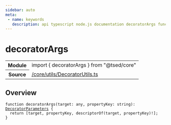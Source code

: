 ```yaml
---
sidebar: auto
meta:
 - name: keywords
   description: api typescript node.js documentation decoratorArgs function
---
```

# decoratorArgs <Badge text="Function" type="function"/>
<!-- Summary -->
<section class="symbol-info"><table class="is-full-width"><tbody><tr><th>Module</th><td><div class="lang-typescript"><span class="token keyword">import</span> { decoratorArgs }&nbsp;<span class="token keyword">from</span>&nbsp;<span class="token string">"@tsed/core"</span></div></td></tr><tr><th>Source</th><td><a href="https://github.com/Romakita/ts-express-decorators/blob/v4.30.2/src//core/utils/DecoratorUtils.ts#L0-L0">/core/utils/DecoratorUtils.ts</a></td></tr></tbody></table></section>

<!-- Overview -->
## Overview


<pre><code class="typescript-lang ">function <span class="token function">decoratorArgs</span><span class="token punctuation">(</span>target<span class="token punctuation">:</span> <span class="token keyword">any</span><span class="token punctuation">,</span> propertyKey<span class="token punctuation">:</span> <span class="token keyword">string</span><span class="token punctuation">)</span><span class="token punctuation">:</span> <a href="/api/core/interfaces/DecoratorParameters.html"><span class="token">DecoratorParameters</span></a> <span class="token punctuation">{</span>
  return <span class="token punctuation">[</span>target<span class="token punctuation">,</span> propertyKey<span class="token punctuation">,</span> <span class="token function">descriptorOf</span><span class="token punctuation">(</span>target<span class="token punctuation">,</span> propertyKey<span class="token punctuation">)</span>!<span class="token punctuation">]</span><span class="token punctuation">;</span>
<span class="token punctuation">}</span>
</code></pre>